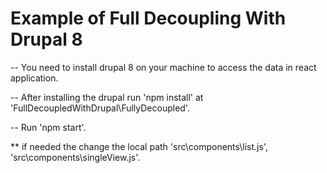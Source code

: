 # Example of Full Decoupling With Drupal 8

-- You need to install drupal 8 on your machine to access the data in react application.

-- After installing the drupal run 'npm install' at 'FullDecoupledWithDrupal\FullyDecoupled'.

-- Run 'npm start'.

** if needed the change the local path 'src\components\list.js', 'src\components\singleView.js'.
